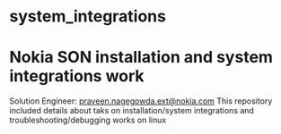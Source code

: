 # system_integrations
# Nokia SON installation and system integrations work

Solution Engineer: praveen.nagegowda.ext@nokia.com
This repository included details about taks on installation/system integrations and troubleshooting/debugging works on linux
